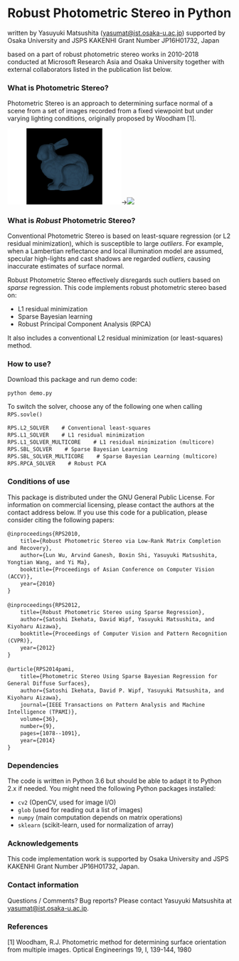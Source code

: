# Robust Photometric Stereo in Python

written by Yasuyuki Matsushita (yasumat@ist.osaka-u.ac.jp) supported 
by Osaka University and JSPS KAKENHI Grant Number JP16H01732, Japan

based on a part of robust photometric stereo works in 2010-2018 conducted at Microsoft Research Asia and Osaka University
together with external collaborators listed in the publication list below.


### What is Photometric Stereo?


Photometric Stereo is an approach to determining surface normal of 
a scene from a set of images recorded from a fixed viewpoint but under
varying lighting conditions, originally proposed by Woodham [1].

<img src="./lambert_noshadow.gif" width="256">&rarr;<img src="./gt_normal.png" width="256">

### What is *Robust* Photometric Stereo?

Conventional Photometric Stereo is based on least-square regression (or L2 residual minimization), 
which is susceptible to large *outliers*. For example, when a Lambertian reflectance and local illumination model 
are assumed, specular high-lights and cast shadows are regarded *outliers*, causing inaccurate estimates of 
surface normal. 

Robust Photometric Stereo effectively disregards such outliers based on *sparse* regression. 
This code implements robust photometric stereo based on:
* L1 residual minimization
* Sparse Bayesian learning
* Robust Principal Component Analysis (RPCA)

It also includes a conventional L2 residual minimization (or least-squares) method.

### How to use?

Download this package and run demo code:
```
python demo.py
```

To switch the solver, choose any of the following one when calling `RPS.sovle()`
    
    RPS.L2_SOLVER    # Conventional least-squares
    RPS.L1_SOLVER    # L1 residual minimization
    RPS.L1_SOLVER_MULTICORE    # L1 residual minimization (multicore)
    RPS.SBL_SOLVER    # Sparse Bayesian Learning
    RPS.SBL_SOLVER_MULTICORE    # Sparse Bayesian Learning (multicore)
    RPS.RPCA_SOLVER    # Robust PCA

### Conditions of use

This package is distributed under the GNU General Public License. For
information on commercial licensing, please contact the authors at the
contact address below. If you use this code for a publication, please
consider citing the following papers:


    @inproceedings{RPS2010,
	  	title={Robust Photometric Stereo via Low-Rank Matrix Completion and Recovery},
	  	author={Lun Wu, Arvind Ganesh, Boxin Shi, Yasuyuki Matsushita, Yongtian Wang, and Yi Ma},
	  	booktitle={Proceedings of Asian Conference on Computer Vision (ACCV)},
	  	year={2010}
	}

    @inproceedings{RPS2012,
	  	title={Robust Photometric Stereo using Sparse Regression},
	  	author={Satoshi Ikehata, David Wipf, Yasuyuki Matsushita, and Kiyoharu Aizawa},
	  	booktitle={Proceedings of Computer Vision and Pattern Recognition (CVPR)},
	  	year={2012}
	}

    @article{RPS2014pami,
        title={Photometric Stereo Using Sparse Bayesian Regression for General Diffuse Surfaces},
        author={Satoshi Ikehata, David P. Wipf, Yasuyuki Matsushita, and Kiyoharu Aizawa},
        journal={IEEE Transactions on Pattern Analysis and Machine Intelligence (TPAMI)},
        volume={36},
        number={9},
        pages={1078--1091},
        year={2014}
    }

### Dependencies
The code is written in Python 3.6 but should be able to adapt it to Python 2.x if needed.
You might need the following Python packages installed:
* `cv2` (OpenCV, used for image I/O)
* `glob` (used for reading out a list of images)
* `numpy` (main computation depends on matrix operations)
* `sklearn` (scikit-learn, used for normalization of array)


### Acknowledgements

This code implementation work is supported by Osaka University and JSPS KAKENHI Grant
Number JP16H01732, Japan.


### Contact information

Questions / Comments? Bug reports? Please contact Yasuyuki Matsushita at yasumat@ist.osaka-u.ac.jp.


### References

[1] Woodham, R.J. Photometric method for determining surface orientation from multiple images. 
Optical Engineerings 19, I, 139-144, 1980

